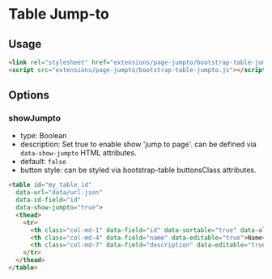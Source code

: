 # Table Jump-to

## Usage

```html
<link rel="stylesheet" href="extensions/page-jumpto/bootstrap-table-jumpto.css"></style>
<script src="extensions/page-jumpto/bootstrap-table-jumpto.js"></script>
```

## Options

### showJumpto

* type: Boolean
* description: Set true to enable show 'jump to page'. can be defined via `data-show-jumpto` HTML attributes.
* default: `false`
* button style: can be styled via bootstrap-table buttonsClass attributes.

````html
<table id="my_table_id"
  data-url="data/url.json"
  data-id-field="id"
  data-show-jumpto="true">
  <thead>
    <tr>
      <th class="col-md-1" data-field="id" data-sortable="true" data-align="center">#</th>
      <th class="col-md-4" data-field="name" data-editable="true">Name</th>
      <th class="col-md-7" data-field="description" data-editable="true" data-editable-emptytext="Custom empty text.">Description</th>
    </tr>
  </thead>
</table>
````
